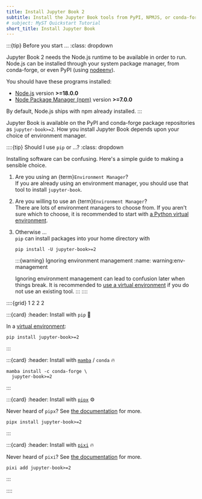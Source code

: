 ```yaml
---
title: Install Jupyter Book 2
subtitle: Install the Jupyter Book tools from PyPI, NPMJS, or conda-forge.
# subject: MyST Quickstart Tutorial
short_title: Install Jupyter Book
--- 
```


:::{tip} Before you start ...
:class: dropdown

Jupyter Book 2 needs the Node.js runtime to be available in order to run. Node.js can be installed
through your system package manager, from conda-forge, or even PyPI (using [nodeenv](http://ekalinin.github.io/nodeenv/)).

You should have these programs installed:

- [Node.js](https://nodejs.org) version **>=18.0.0**
- [Node Package Manager (npm)](https://docs.npmjs.com/about-npm) version **>=7.0.0**

By default, Node.js ships with npm already installed.
:::

Jupyter Book is available on the PyPI and conda-forge package repositories as `jupyter-book>=2`. How you install Jupyter Book depends upon your choice of environment manager. 

::::{tip} Should I use `pip` or ...?
:class: dropdown

Installing software can be confusing. Here's a simple guide to making a sensible choice.
   
1. Are you using an {term}`Environment Manager`?  
   If you are already using an environment manager, you should use that tool to install `jupyter-book`. 

2. Are you willing to use an {term}`Environment Manager`?  
   There are lots of environment managers to choose from. If you aren't sure which to choose, it is recommended to start with [a Python virtual environment][venv].

3. Otherwise ...  
   `pip` can install packages into your home directory with
   ```shell
   pip install -U jupyter-book>=2
   ```
   :::{warning} Ignoring environment management
   :name: warning:env-management

   Ignoring environment management can lead to confusion later when things break. It is recommended to [use a virtual environment][venv] if you do not use an existing tool.
   :::
::::


::::{grid} 1 2 2 2

:::{card} 
:header: Install with `pip` 🐍

In a [virtual environment][venv]:
```shell
pip install jupyter-book>=2
```
:::

:::{card} 
:header: Install with [`mamba`][mamba] / `conda` 🔥

```shell
mamba install -c conda-forge \
  jupyter-book>=2
```
:::

:::{card} 
:header: Install with [`pipx`][pipx] ⚙️

Never heard of `pipx`? See [the documentation][pipx] for more.

```shell
pipx install jupyter-book>=2
```
:::

:::{card} 
:header: Install with [`pixi`][pixi] 🔥

Never heard of `pixi`? See [the documentation][pixi] for more.

```shell:
pixi add jupyter-book>=2
```
:::


::::

[mamba]: https://mamba.readthedocs.io/en/latest/
[pixi]: https://pixi.sh/
[pipx]: https://pipx.pypa.io/stable/
[venv]: https://packaging.python.org/en/latest/guides/installing-using-pip-and-virtual-environments/
